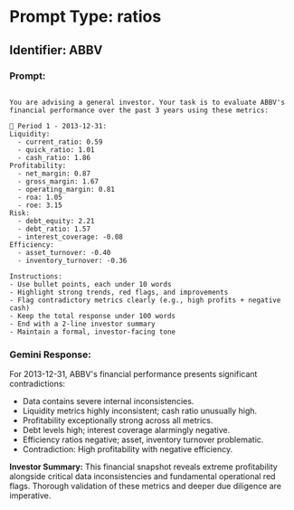 # Prompt Type: ratios
## Identifier: ABBV

### Prompt:
```

You are advising a general investor. Your task is to evaluate ABBV's financial performance over the past 3 years using these metrics:

📅 Period 1 - 2013-12-31:
Liquidity:
  - current_ratio: 0.59
  - quick_ratio: 1.01
  - cash_ratio: 1.86
Profitability:
  - net_margin: 0.87
  - gross_margin: 1.67
  - operating_margin: 0.81
  - roa: 1.05
  - roe: 3.15
Risk:
  - debt_equity: 2.21
  - debt_ratio: 1.57
  - interest_coverage: -0.08
Efficiency:
  - asset_turnover: -0.40
  - inventory_turnover: -0.36

Instructions:
- Use bullet points, each under 10 words
- Highlight strong trends, red flags, and improvements
- Flag contradictory metrics clearly (e.g., high profits + negative cash)
- Keep the total response under 100 words
- End with a 2-line investor summary
- Maintain a formal, investor-facing tone

```

### Gemini Response:
For 2013-12-31, ABBV's financial performance presents significant contradictions:

*   Data contains severe internal inconsistencies.
*   Liquidity metrics highly inconsistent; cash ratio unusually high.
*   Profitability exceptionally strong across all metrics.
*   Debt levels high; interest coverage alarmingly negative.
*   Efficiency ratios negative; asset, inventory turnover problematic.
*   Contradiction: High profitability with negative efficiency.

**Investor Summary:**
This financial snapshot reveals extreme profitability alongside critical data inconsistencies and fundamental operational red flags. Thorough validation of these metrics and deeper due diligence are imperative.
